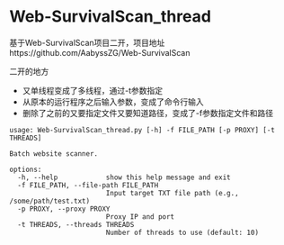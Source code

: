 # Web-SurvivalScan_thread
基于Web-SurvivalScan项目二开，项目地址https://github.com/AabyssZG/Web-SurvivalScan

二开的地方
- 又单线程变成了多线程，通过-t参数指定
- 从原本的运行程序之后输入参数，变成了命令行输入
- 删除了之前的又要指定文件又要知道路径，变成了-f参数指定文件和路径

```
usage: Web-SurvivalScan_thread.py [-h] -f FILE_PATH [-p PROXY] [-t THREADS]

Batch website scanner.

options:
  -h, --help            show this help message and exit
  -f FILE_PATH, --file-path FILE_PATH
                        Input target TXT file path (e.g., /some/path/test.txt)
  -p PROXY, --proxy PROXY
                        Proxy IP and port
  -t THREADS, --threads THREADS
                        Number of threads to use (default: 10)

```
